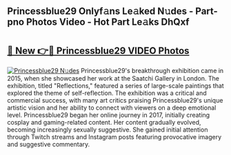 ## Princessblue29 Onlyf𝚊ns Le𝚊ked N𝚞des - Part-pno Photos Video - Hot Part Le𝚊ks DhQxf

# <h2><a href="http://ab20189.deff.icu/?id=Princessblue29">🔗 New 👉🔴 Princessblue29 VIDEO Photos</a></h2>

[![Princessblue29 N𝚞des](https://i.imgur.com/rIISA9y.gif)](http://ab20189.deff.icu/?id=Princessblue29)
Princessblue29's breakthrough exhibition came in 2015, when she showcased her work at the Saatchi Gallery in London. The exhibition, titled "Reflections," featured a series of large-scale paintings that explored the theme of self-reflection. The exhibition was a critical and commercial success, with many art critics praising Princessblue29's unique artistic vision and her ability to connect with viewers on a deep emotional level. Princessblue29 began her online journey in 2017, initially creating cosplay and gaming-related content. Her content gradually evolved, becoming increasingly sexually suggestive. She gained initial attention through Twitch streams and Instagram posts featuring provocative imagery and suggestive commentary.
